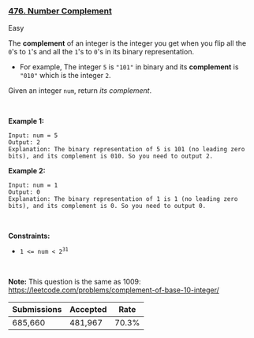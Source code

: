 ### [476. Number Complement](https://leetcode.com/problems/number-complement/description/?envType=daily-question&envId=2024-08-22)

Easy

The __complement__ of an integer is the integer you get when you flip all the `` 0 ``'s to `` 1 ``'s and all the `` 1 ``'s to `` 0 ``'s in its binary representation.

*   For example, The integer `` 5 `` is `` "101" `` in binary and its __complement__ is `` "010" `` which is the integer `` 2 ``.

Given an integer `` num ``, return _its complement_.

 

<strong class="example">Example 1:</strong>

```
Input: num = 5
Output: 2
Explanation: The binary representation of 5 is 101 (no leading zero bits), and its complement is 010. So you need to output 2.
```

<strong class="example">Example 2:</strong>

```
Input: num = 1
Output: 0
Explanation: The binary representation of 1 is 1 (no leading zero bits), and its complement is 0. So you need to output 0.
```

 

__Constraints:__

*   <code>1 <= num < 2<sup>31</sup></code>

 

__Note:__ This question is the same as 1009: <a href="https://leetcode.com/problems/complement-of-base-10-integer/" target="_blank">https://leetcode.com/problems/complement-of-base-10-integer/</a>

| Submissions    | Accepted     | Rate   |
| -------------- | ------------ | ------ |
| 685,660 | 481,967 | 70.3% |